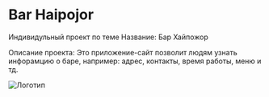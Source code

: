 # Bar Haipojor
 Индивидульный проект по теме 
 Название: Бар Хайпожор 
  
 Описание проекта: Это приложение-сайт позволит людям узнать инфорамцию о баре, например: адрес, контакты, время работы, меню и тд. 
  

  
![Логотип](https://logo-suggestion.renderforest.com/suggestions-images/8f06/69db/8f0669dbd56ed76412b512925a84bd62.png "Логотип GitHub")
